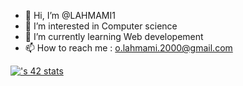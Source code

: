 - 👋 Hi, I’m @LAHMAMI1
- 👀 I’m interested in Computer science
- 🌱 I’m currently learning Web developement
- 📫 How to reach me : o.lahmami.2000@gmail.com

[![<olahmami>'s 42 stats](https://badge.mediaplus.ma/darkblue/<olahmami>)](https://github.com/oakoudad/badge42)
